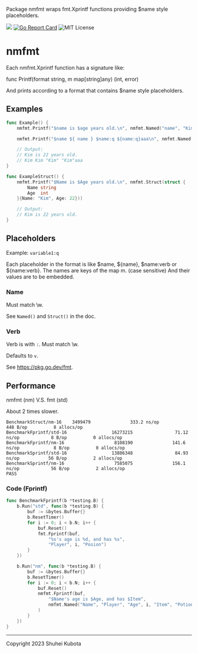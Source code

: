 Package nmfmt wraps fmt.Xprintf functions providing $name style placeholders.

[![](https://godoc.org/github.com/shu-go/nmfmt?status.svg)](https://godoc.org/github.com/shu-go/nmfmt)
[![Go Report Card](https://goreportcard.com/badge/github.com/shu-go/nmfmt)](https://goreportcard.com/report/github.com/shu-go/nmfmt)
![MIT License](https://img.shields.io/badge/License-MIT-blue)

# nmfmt

Each nmfmt.Xprintf function has a signature like:

 func Printf(format string, m map[string]any) (int, error)

And prints according to a format that contains $name style placeholders.

## Examples

```go
func Example() {
	nmfmt.Printf("$name is $age years old.\n", nmfmt.Named("name", "Kim", "age", 22))

	nmfmt.Printf("$name ${ name } $name:q ${name:q}aaa\n", nmfmt.Named("name", "Kim", "age", 22))

	// Output:
	// Kim is 22 years old.
	// Kim Kim "Kim" "Kim"aaa
}

func ExampleStruct() {
	nmfmt.Printf("$Name is $Age years old.\n", nmfmt.Struct(struct {
		Name string
		Age  int
	}{Name: "Kim", Age: 22}))

	// Output:
	// Kim is 22 years old.
}
```

## Placeholders

Example: `variable1:q`

Each placeholder in the format is like $name, ${name}, $name:verb or ${name:verb}.
The names are keys of the map m. (case sensitive)
And their values are to be embedded.

### Name

Must match \w.

See `Named()` and `Struct()` in the doc.

### Verb

Verb is with `:`.
Must match \w.

Defaults to `v`.

See https://pkg.go.dev/fmt.

## Performance

nmfmt (nm) V.S. fmt (std)

About 2 times slower.

```
BenchmarkStruct/nm-16    3499479               333.2 ns/op           448 B/op          8 allocs/op
BenchmarkFprintf/std-16                 16273215                71.12 ns/op            8 B/op          0 allocs/op
BenchmarkFprintf/nm-16                   8108190               141.6 ns/op             8 B/op          0 allocs/op
BenchmarkSprintf/std-16                 13886348                84.93 ns/op           56 B/op          2 allocs/op
BenchmarkSprintf/nm-16                   7585075               156.1 ns/op            56 B/op          2 allocs/op
PASS
```

### Code (Fprintf)

```go
func BenchmarkFprintf(b *testing.B) {
	b.Run("std", func(b *testing.B) {
		buf := &bytes.Buffer{}
		b.ResetTimer()
		for i := 0; i < b.N; i++ {
			buf.Reset()
			fmt.Fprintf(buf,
				"%s's age is %d, and has %s",
				"Player", i, "Posion")
		}
	})

	b.Run("nm", func(b *testing.B) {
		buf := &bytes.Buffer{}
		b.ResetTimer()
		for i := 0; i < b.N; i++ {
			buf.Reset()
			nmfmt.Fprintf(buf,
				"$Name's age is $Age, and has $Item",
				nmfmt.Named("Name", "Player", "Age", i, "Item", "Potion"),
			)
		}
	})
}
```


----

Copyright 2023 Shuhei Kubota

<!--  vim: set et ft=markdown sts=4 sw=4 ts=4 tw=0 : -->

